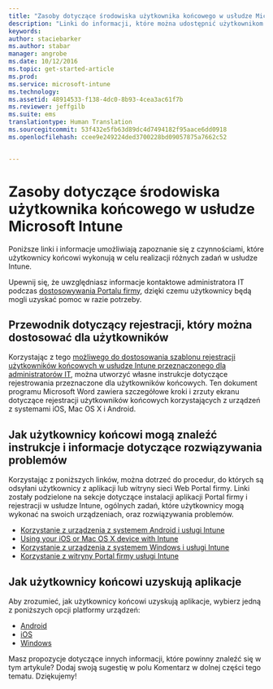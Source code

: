 ```yaml
---
title: "Zasoby dotyczące środowiska użytkownika końcowego w usłudze Microsoft Intune | Microsoft Intune"
description: "Linki do informacji, które można udostępnić użytkownikom końcowym"
keywords: 
author: staciebarker
ms.author: stabar
manager: angrobe
ms.date: 10/12/2016
ms.topic: get-started-article
ms.prod: 
ms.service: microsoft-intune
ms.technology: 
ms.assetid: 48914533-f138-4dc0-8b93-4cea3ac61f7b
ms.reviewer: jeffgilb
ms.suite: ems
translationtype: Human Translation
ms.sourcegitcommit: 53f432e5fb63d89dc4d7494182f95aace6dd0918
ms.openlocfilehash: ccee9e249224ded3700228bd09057875a7662c52


---
```


# Zasoby dotyczące środowiska użytkownika końcowego w usłudze Microsoft Intune

Poniższe linki i informacje umożliwiają zapoznanie się z czynnościami, które użytkownicy końcowi wykonują w celu realizacji różnych zadań w usłudze Intune.

Upewnij się, że uwzględniasz informacje kontaktowe administratora IT podczas [dostosowywania Portalu firmy](/Intune/get-started/start-with-a-paid-subscription-to-microsoft-intune-step-7), dzięki czemu użytkownicy będą mogli uzyskać pomoc w razie potrzeby.

## Przewodnik dotyczący rejestracji, który można dostosować dla użytkowników

Korzystając z tego [możliwego do dostosowania szablonu rejestracji użytkowników końcowych w usłudze Intune przeznaczonego dla administratorów IT](https://gallery.technet.microsoft.com/End-user-Intune-enrollment-55dfd64a), można utworzyć własne instrukcje dotyczące rejestrowania przeznaczone dla użytkowników końcowych. Ten dokument programu Microsoft Word zawiera szczegółowe kroki i zrzuty ekranu dotyczące rejestracji użytkowników końcowych korzystających z urządzeń z systemami iOS, Mac OS X i Android.

## Jak użytkownicy końcowi mogą znaleźć instrukcje i informacje dotyczące rozwiązywania problemów

Korzystając z poniższych linków, można dotrzeć do procedur, do których są odsyłani użytkownicy z aplikacji lub witryny sieci Web Portal firmy. Linki zostały podzielone na sekcje dotyczące instalacji aplikacji Portal firmy i rejestracji w usłudze Intune, ogólnych zadań, które użytkownicy mogą wykonać na swoich urządzeniach, oraz rozwiązywania problemów.

- [Korzystanie z urządzenia z systemem Android i usługi Intune](/Intune/EndUser/using-your-android-device-with-intune)
- [Using your iOS or Mac OS X device with Intune](/Intune/EndUser/using-your-ios-or-mac-os-x-device-with-intune)
- [Korzystanie z urządzenia z systemem Windows i usługi Intune](/Intune/EndUser/using-your-windows-device-with-intune)
- [Korzystanie z witryny Portal firmy usługi Intune](/Intune/EndUser/using-the-intune-company-portal-website)


## Jak użytkownicy końcowi uzyskują aplikacje

Aby zrozumieć, jak użytkownicy końcowi uzyskują aplikacje, wybierz jedną z poniższych opcji platformy urządzeń:

- [Android](how-your-android-users-get-their-apps.md)
- [iOS](how-your-ios-users-get-their-apps.md)
- [Windows](how-your-windows-users-get-their-apps.md)



Masz propozycje dotyczące innych informacji, które powinny znaleźć się w tym artykule? Dodaj swoją sugestię w polu Komentarz w dolnej części tego tematu. Dziękujemy!



<!--HONumber=Oct16_HO2-->


